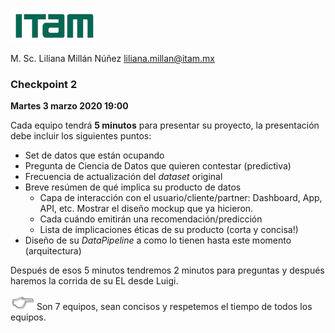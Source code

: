 ![](./images/itam_logo.png)

M. Sc. Liliana Millán Núñez liliana.millan@itam.mx

### Checkpoint 2

**Martes 3 marzo 2020 19:00**

Cada equipo tendrá **5 minutos** para presentar su proyecto, la presentación debe incluir los siguientes puntos:

+ Set de datos que están ocupando
+ Pregunta de Ciencia de Datos que quieren contestar (predictiva)
+ Frecuencia de actualización del *dataset* original
+ Breve resúmen de qué implica su producto de datos
  + Capa de interacción con el usuario/cliente/partner: Dashboard, App, API, etc. Mostrar el diseño mockup que ya hicieron.
  + Cada cuándo emitirán una recomendación/predicción
  + Lista de implicaciones éticas de su producto (corta y concisa!)
+ Diseño de su *DataPipeline* a como lo tienen hasta este momento (arquitectura)

Después de esos 5 minutos tendremos 2 minutos para preguntas y después haremos la corrida de su EL desde Luigi.


![](./images/pointer.png) Son 7 equipos, sean concisos y respetemos el tiempo de todos los equipos.
